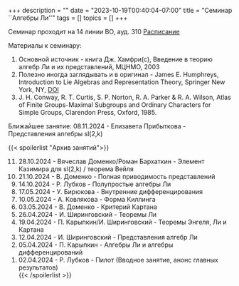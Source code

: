 +++
description = ""
date = "2023-10-19T00:40:04-07:00"
title = "Семинар ``Алгебры Ли''"
tags = []
topics = []
+++

Семинар проходит на 14 линии ВО, ауд. 310 
[Расписание](https://indico.eimi.ru/category/113/)

Материалы к семинару:
1. Основной источник - книга Дж. Хамфри(с), Введение в теорию алгебр Ли и их представлений, МЦНМО, 2003 [](https://biblio.mccme.ru/node/1667)
2. Полезно иногда заглядывать и в оригинал - James E. Humphreys, Introduction to Lie Algebras and Representation Theory, Springer New York, NY, [DOI](https://doi.org/10.1007/978-1-4612-6398-2)
3. J. H. Conway, R. T. Curtis, S. P. Norton, R. A. Parker & R. A. Wilson, Atlas of Finite Groups-Maximal Subgroups and Ordinary Characters for Simple Groups, Clarendon Press, Oxford, 1985.

Ближайшее занятие:
08.11.2024 - Елизавета Прибыткова - Представления алгебры sl(2,k)

{{< spoilerlist "Архив занятий">}}<ol reversed>
  <li>28.10.2024 - Вячеслав Доменко/Роман Бархаткин - Элемент Казимира для sl(2,k) / теорема Вейля</li>
  <li>21.10.2024 - В. Доменко - Полная приводимость представлений</li>
  <li>14.10.2024 - Р. Лубков - Полупростые алгебры Ли</li>
  <li>17.05.2024 - У. Бирюкова - Внутренние дифференцирования</li>
  <li>10.05.2024 - А. Ковлякова - Форма Киллинга</li>
  <li>03.05.2024 - В. Доменко - Критерий Картана</li>
  <li>26.04.2024 - И. Ширинговский - Теоремы Ли</li>
  <li>19.04.2024 - П. Карыпкин/И. Ширинговский - Теоремы Энгеля, Ли и Картана</li>
  <li>12.04.2024 - И. Ширинговский - Представления алгебр Ли</li>
  <li>05.04.2024 - П. Карыпкин - Алгебры Ли и алгебры дифференцирований</li>
  <li>02.04.2024 - Р. Лубков - Пилот (Вводное занятие, анонс главных результатов)</li>
{{< /spoilerlist >}}
